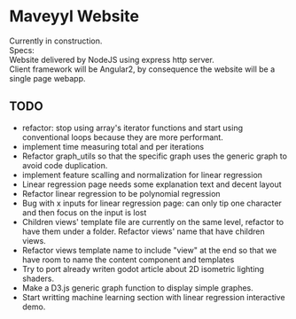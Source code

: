 # Maveyyl Website

Currently in construction.  
Specs:  
Website delivered by NodeJS using express http server.  
Client framework will be Angular2, by consequence the website will be a single page webapp.

## TODO
* refactor: stop using array's iterator functions and start using conventional loops because they are more performant.
* implement time measuring total and per iterations
* Refactor graph_utils so that the specific graph uses the generic graph to avoid code duplication.
* implement feature scalling and normalization for linear regression
* Linear regression page needs some explanation text and decent layout
* Refactor linear regression to be polynomial regression
* Bug with x inputs for linear regression page: can only tip one character and then focus on the input is lost
* Children views' template file are currently on the same level, refactor to have them under a folder. Refactor views' name that have children views.
* Refactor views template name to include "view" at the end so that we have room to name the content component and templates
* Try to port already writen godot article about 2D isometric lighting shaders.
* Make a D3.js generic graph function to display simple graphes.
* Start writting machine learning section with linear regression interactive demo.